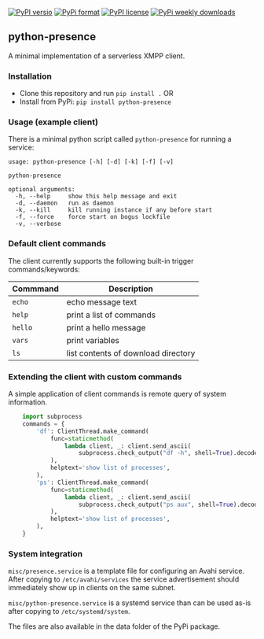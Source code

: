 [![PyPI versio](https://img.shields.io/pypi/v/python-presence)](https://pypi.org/project/python-presence/)
[![PyPi format](https://img.shields.io/pypi/format/python-presence)](https://pypi.org/project/python-presence/)
[![PyPI license](https://img.shields.io/pypi/l/python-presence)](https://pypi.org/project/python-presence/)
[![PyPi weekly downloads](https://img.shields.io/pypi/dw/python-presence)](https://pypi.org/project/python-presence/)

## python-presence

A minimal implementation of a serverless XMPP client.

### Installation

  * Clone this repository and run `pip install .` OR
  * Install from PyPi: `pip install python-presence`

### Usage (example client)

There is a minimal python script called `python-presence` for running
a service:

```
usage: python-presence [-h] [-d] [-k] [-f] [-v]

python-presence

optional arguments:
  -h, --help     show this help message and exit
  -d, --daemon   run as daemon
  -k, --kill     kill running instance if any before start
  -f, --force    force start on bogus lockfile
  -v, --verbose
```

### Default client commands

The client currently supports the following built-in trigger
commands/keywords:

| Commmand | Description                         |
|----------|-------------------------------------|
| `echo`   | echo message text                   |
| `help`   | print a list of commands            |
| `hello`  | print a hello message               |
| `vars`   | print variables                     |
| `ls`     | list contents of download directory |

### Extending the client with custom commands

A simple application of client commands is remote query of system
information.

```python
    import subprocess
    commands = {
        'df': ClientThread.make_command(
            func=staticmethod(
                lambda client, _: client.send_ascii(
                    subprocess.check_output("df -h", shell=True).decode('utf-8'))
            ),
            helptext='show list of processes',
        ),
        'ps': ClientThread.make_command(
            func=staticmethod(
                lambda client, _: client.send_ascii(
                    subprocess.check_output("ps aux", shell=True).decode('utf-8'))
            ),
            helptext='show list of processes',
        ),
    }
```

### System integration

`misc/presence.service` is a template file for configuring an Avahi
service. After copying to `/etc/avahi/services` the service
advertisement should immediately show up in clients on the same subnet.

`misc/python-presence.service` is a systemd service than can be used
as-is after copying to `/etc/systemd/system`.

The files are also available in the data folder of the PyPi package.
